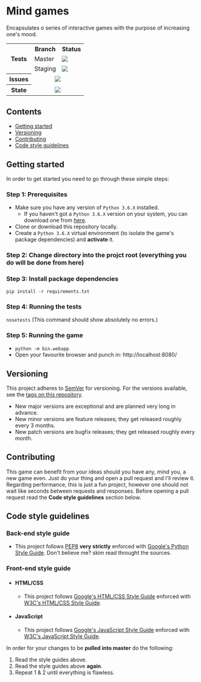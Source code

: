 # Mind games
Encapsulates o series of interactive games with the purpose of increasing one's mood.

<table>
    <tr>
        <th rowspan="3">Tests</th>
        <th>Branch</th>
        <th>Status</th>
    </tr>
    <tr>
        <td>Master</td>
        <td><img src="https://travis-ci.com/mariusmucenicu/mind-games.svg?branch=master"></td>
    </tr>
    <tr>
        <td>Staging</td>
        <td><img src="https://travis-ci.com/mariusmucenicu/mind-games.svg?branch=staging"</td>
    </tr>
    <tr>
        <th>Issues</th>
        <td colspan="2" align="center">
            <img src="https://img.shields.io/github/issues/mariusmucenicu/mind-games.svg">
        </td>
    </tr>
    <tr>
        <th>State</th>
        <td colspan="2" align="center">
            <img src="https://img.shields.io/github/commits-since/mariusmucenicu/mind-games/0.1.0.svg">
        </td>
    </tr>
</table>

## Contents
+ [Getting started](https://github.com/mariusmucenicu/mind-games#getting-started)
+ [Versioning](https://github.com/mariusmucenicu/mind-games#versioning)
+ [Contributing](https://github.com/mariusmucenicu/mind-games#contributing)
+ [Code style guidelines](https://github.com/mariusmucenicu/mind-games#code-style-guidelines)

## Getting started
In order to get started you need to go through these simple steps:

### Step 1: Prerequisites
+ Make sure you have any version of `Python 3.6.X` installed.
    + If you haven't got a `Python 3.6.X` version on your system, you can download one from [here](https://www.python.org/).
+ Clone or download this repository locally.
+ Create a `Python 3.6.X` virtual environment (to isolate the game's package dependencies) and **activate** it.

### Step 2: Change directory into the projct root (everything you do will be done from here)

### Step 3: Install package dependencies
```pip install -r requirements.txt```

### Step 4: Running the tests
```nosetests``` (This command should show absolutely no errors.)

### Step 5: Running the game
+ ```python -m bin.webapp```
+ Open your favourite browser and punch in: http://localhost:8080/

## Versioning

This project adheres to [SemVer](http://semver.org/) for versioning.
For the versions available, see the [tags on this repository](https://github.com/mariusmucenicu/mind-games/tags).

- New major versions are exceptional and are planned very long in advance.
- New minor versions are feature releases; they get released roughly every 3 months.
- New patch versions are bugfix releases; they get released roughly every month.

## Contributing
This game can benefit from your ideas should you have any, mind you, a new game even.
Just do your thing and open a pull request and I'll review it.
Regarding performance, this is just a fun project, however one should not wait like seconds between requests and responses.
Before opening a pull request read the **Code style guidelines** section below.

## Code style guidelines

### Back-end style guide
+ This project follows [PEP8](https://www.python.org/dev/peps/pep-0008/) **very strictly** enforced with [Google's Python Style Guide](https://github.com/google/styleguide/blob/gh-pages/pyguide.md). Don't believe me? skim read throught the sources.

### Front-end style guide

+ #### HTML/CSS
    + This project follows [Google's HTML/CSS Style Guide](https://google.github.io/styleguide/htmlcssguide.html) enforced with [W3C's HTML/CSS Style Guide](https://www.w3schools.com/html/html5_syntax.asp).

+ #### JavaScript
    + This project follows [Google's JavaScript Style Guide](https://google.github.io/styleguide/jsguide.html) enforced with [W3C's JavaScript Style Guide](https://www.w3schools.com/js/js_conventions.asp).

In order for your changes to be **pulled into master** do the following:
1. Read the style guides above.
2. Read the style guides above **again**.
3. Repeat 1 & 2 until everything is flawless.


